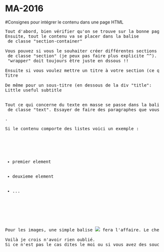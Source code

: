 # MA-2016

#Consignes pour intégrer le contenu dans une page HTML

<pre>Tout d'abord, bien vérifier qu'on se trouve sur la bonne page (et oui c'est important)
Ensuite, tout le contenu va se placer dans la balise <div> de classe "section-container"

Vous pouvez si vous le souhaiter créer différentes sections par pages qui seront séparées par un trait horizontal. Chaque section est représenté par la balise <section> de classe "section" (je peux pas faire plus explicite ^^). La <div> "wrapper" doit toujours être juste en dssous !!

Ensuite si vous voulez mettre un titre à votre section (ce qui est mieux), dans la div "wrapper" encapsuler votre titre comme ceci : <div class="title">Titre</div>
De même pour un sous-titre (en dessous de la div "title": <div class="subtitle">Little useful subtitle</div>

Tout ce qui concerne du texte en masse se passe dans la balise <div> de classe "text". Essayer de faire des paragraphes que vous encapsulerez dans des balises <p>.

Si le contenu comporte des listes voici un exemple :
<p>
	<ul>
		<li>premier element</li>
		<li>deuxieme element</li>
		<li>...</li>
	</ul>
</p>

Pour les images, une simple balise <img src="chemin_vers_image"/> fera l'affaire. Le chemin de l'image démarre au même endroit que la page html (php) concernée.

Voilà je crois n'avoir rien oublié.
Si ce n'est pas le cas dites le moi ou si vous avez des soucis, pareil parlez en moi ;)
</pre>